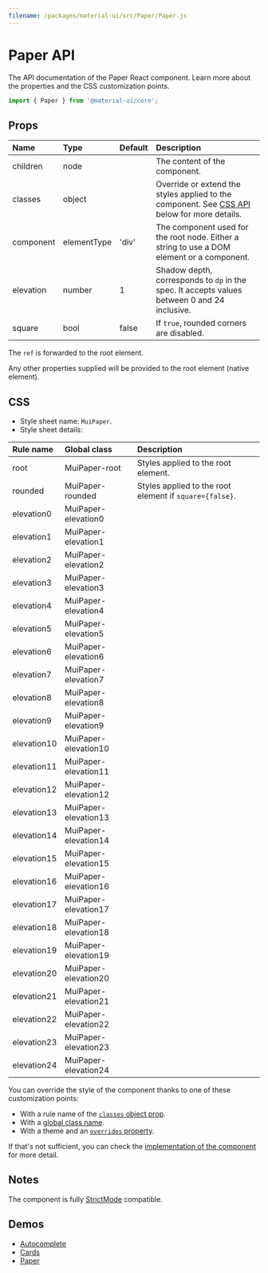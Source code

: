 ```yaml
---
filename: /packages/material-ui/src/Paper/Paper.js
---
```


<!--- This documentation is automatically generated, do not try to edit it. -->

# Paper API

<p class="description">The API documentation of the Paper React component. Learn more about the properties and the CSS customization points.</p>

```js
import { Paper } from '@material-ui/core';
```



## Props

| Name | Type | Default | Description |
|:-----|:-----|:--------|:------------|
| <span class="prop-name">children</span> | <span class="prop-type">node</span> |  | The content of the component. |
| <span class="prop-name">classes</span> | <span class="prop-type">object</span> |  | Override or extend the styles applied to the component. See [CSS API](#css) below for more details. |
| <span class="prop-name">component</span> | <span class="prop-type">elementType</span> | <span class="prop-default">'div'</span> | The component used for the root node. Either a string to use a DOM element or a component. |
| <span class="prop-name">elevation</span> | <span class="prop-type">number</span> | <span class="prop-default">1</span> | Shadow depth, corresponds to `dp` in the spec. It accepts values between 0 and 24 inclusive. |
| <span class="prop-name">square</span> | <span class="prop-type">bool</span> | <span class="prop-default">false</span> | If `true`, rounded corners are disabled. |

The `ref` is forwarded to the root element.

Any other properties supplied will be provided to the root element (native element).

## CSS

- Style sheet name: `MuiPaper`.
- Style sheet details:

| Rule name | Global class | Description |
|:-----|:-------------|:------------|
| <span class="prop-name">root</span> | <span class="prop-name">MuiPaper-root</span> | Styles applied to the root element.
| <span class="prop-name">rounded</span> | <span class="prop-name">MuiPaper-rounded</span> | Styles applied to the root element if `square={false}`.
| <span class="prop-name">elevation0</span> | <span class="prop-name">MuiPaper-elevation0</span> | 
| <span class="prop-name">elevation1</span> | <span class="prop-name">MuiPaper-elevation1</span> | 
| <span class="prop-name">elevation2</span> | <span class="prop-name">MuiPaper-elevation2</span> | 
| <span class="prop-name">elevation3</span> | <span class="prop-name">MuiPaper-elevation3</span> | 
| <span class="prop-name">elevation4</span> | <span class="prop-name">MuiPaper-elevation4</span> | 
| <span class="prop-name">elevation5</span> | <span class="prop-name">MuiPaper-elevation5</span> | 
| <span class="prop-name">elevation6</span> | <span class="prop-name">MuiPaper-elevation6</span> | 
| <span class="prop-name">elevation7</span> | <span class="prop-name">MuiPaper-elevation7</span> | 
| <span class="prop-name">elevation8</span> | <span class="prop-name">MuiPaper-elevation8</span> | 
| <span class="prop-name">elevation9</span> | <span class="prop-name">MuiPaper-elevation9</span> | 
| <span class="prop-name">elevation10</span> | <span class="prop-name">MuiPaper-elevation10</span> | 
| <span class="prop-name">elevation11</span> | <span class="prop-name">MuiPaper-elevation11</span> | 
| <span class="prop-name">elevation12</span> | <span class="prop-name">MuiPaper-elevation12</span> | 
| <span class="prop-name">elevation13</span> | <span class="prop-name">MuiPaper-elevation13</span> | 
| <span class="prop-name">elevation14</span> | <span class="prop-name">MuiPaper-elevation14</span> | 
| <span class="prop-name">elevation15</span> | <span class="prop-name">MuiPaper-elevation15</span> | 
| <span class="prop-name">elevation16</span> | <span class="prop-name">MuiPaper-elevation16</span> | 
| <span class="prop-name">elevation17</span> | <span class="prop-name">MuiPaper-elevation17</span> | 
| <span class="prop-name">elevation18</span> | <span class="prop-name">MuiPaper-elevation18</span> | 
| <span class="prop-name">elevation19</span> | <span class="prop-name">MuiPaper-elevation19</span> | 
| <span class="prop-name">elevation20</span> | <span class="prop-name">MuiPaper-elevation20</span> | 
| <span class="prop-name">elevation21</span> | <span class="prop-name">MuiPaper-elevation21</span> | 
| <span class="prop-name">elevation22</span> | <span class="prop-name">MuiPaper-elevation22</span> | 
| <span class="prop-name">elevation23</span> | <span class="prop-name">MuiPaper-elevation23</span> | 
| <span class="prop-name">elevation24</span> | <span class="prop-name">MuiPaper-elevation24</span> | 

You can override the style of the component thanks to one of these customization points:

- With a rule name of the [`classes` object prop](/customization/components/#overriding-styles-with-classes).
- With a [global class name](/customization/components/#overriding-styles-with-global-class-names).
- With a theme and an [`overrides` property](/customization/globals/#css).

If that's not sufficient, you can check the [implementation of the component](https://github.com/mui-org/material-ui/blob/master/packages/material-ui/src/Paper/Paper.js) for more detail.

## Notes

The component is fully [StrictMode](https://reactjs.org/docs/strict-mode.html) compatible.

## Demos

- [Autocomplete](/components/autocomplete/)
- [Cards](/components/cards/)
- [Paper](/components/paper/)

